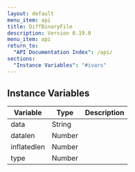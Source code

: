 ```yaml
---
layout: default
menu_item: api
title: DiffBinaryFile
description: Version 0.19.0
menu_item: api
return_to:
  "API Documentation Index": /api/
sections:
  "Instance Variables": "#ivars"
---
```


## <a name="ivars"></a>Instance Variables

| Variable | Type | Description |
| --- | --- | --- |
| <a name="data"></a>data | String |  |
| <a name="datalen"></a>datalen | Number |  |
| <a name="inflatedlen"></a>inflatedlen | Number |  |
| <a name="type"></a>type | Number |  |

